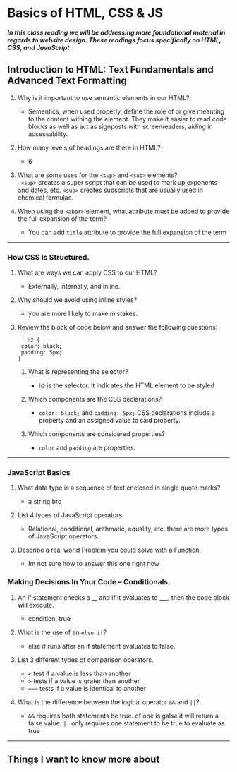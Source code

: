 # Basics of HTML, CSS & JS  

__*In this class reading we will be addressing more foundational material in regards to website design. These readings focus specifically on HTML, CSS, and JavaScript*__

## Introduction to HTML: Text Fundamentals and Advanced Text Formatting  
1. Why is it important to use semantic elements in our HTML?  
    - Sementics, when used properly, define the role of or give meanting to the content withing the element. They make it easier to read code blocks as well as act as signposts with screenreaders, aiding in accessability.

2. How many levels of headings are there in HTML?  
    - 6

3. What are some uses for the ```<sup>``` and ```<sub>``` elements?  
-```<sup>``` creates a super script that can be used to mark up exponents and dates, etc. ```<sub>``` creates subscripts that are usually used in chemical formulae.

4. When using the ```<abbr>``` element, what attribute must be added to provide the full expansion of the term?  
    - You can add ```title``` attribute to provide the full expansion of the term  

-----
### How CSS Is Structured.

1. What are ways we can apply CSS to our HTML?  
    - Externally, internally, and inline.

2. Why should we avoid using inline styles?  
    - you are more likely to make mistakes.

3. Review the block of code below and answer the following questions:  
    ```
       h2 {
     color: black;
     padding: 5px;
   }
   ```
    1. What is representing the selector?
        - ```h2``` is the selector. It indicates the HTML element to be styled  

    2. Which components are the CSS declarations?
        - ```color: black;``` and ```padding: 5px;``` CSS declarations include a property and an assigned value to said property.
    
    3. Which components are considered properties?
        - ```color``` and ```padding``` are properties.

-----
### JavaScript Basics

1. What data type is a sequence of text enclosed in single quote marks?
    - a string bro

2. List 4 types of JavaScript operators.  
    - Relational, conditional, arithmatic, equality, etc. there are more types of JavaScript operators. 

3. Describe a real world Problem you could solve with a Function.
    - Im not sure how to answer this one right now

### Making Decisions In Your Code – Conditionals.

1. An if statement checks a __ and if it evaluates to ___, then the code block will execute.
    - condition, true

2. What is the use of an ```else if```?
    - else if runs after an if statement evaluates to false.

3. List 3 different types of comparison operators.
    - ```<``` test if a value is less than another
    - ```>``` tests if a value is grater than another
    - ```===``` tests if a value is identical to another

4. What is the difference between the logical operator ```&&``` and ```||```?
    - ```&&``` requires both statements be true. of one is galse it will return a false value. ```||``` only requires one statement to be true to evaluate as true

-----

## Things I want to know more about

